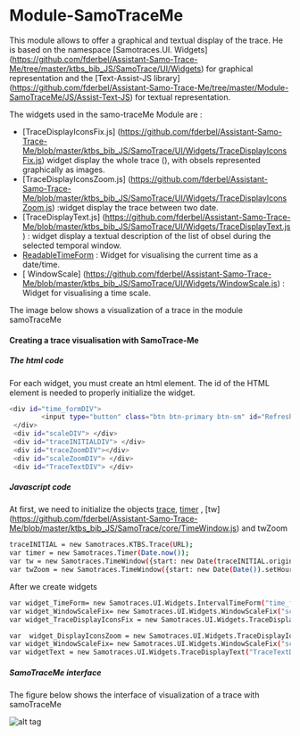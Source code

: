  Module-SamoTraceMe
=========

This module allows to offer a graphical and textual display of the trace.
He is based on the namespace [Samotraces.UI. Widgets] (https://github.com/fderbel/Assistant-Samo-Trace-Me/tree/master/ktbs_bib_JS/SamoTrace/UI/Widgets) for graphical representation and the [Text-Assist-JS library] (https://github.com/fderbel/Assistant-Samo-Trace-Me/tree/master/Module-SamoTraceMe/JS/Assist-Text-JS) for textual representation.


The widgets used in the samo-traceMe Module are : 
  - [TraceDisplayIconsFix.js] (https://github.com/fderbel/Assistant-Samo-Trace-Me/blob/master/ktbs_bib_JS/SamoTrace/UI/Widgets/TraceDisplayIconsFix.js) widget display the whole trace (), with obsels represented graphically as images.
  - [TraceDisplayIconsZoom.js] (https://github.com/fderbel/Assistant-Samo-Trace-Me/blob/master/ktbs_bib_JS/SamoTrace/UI/Widgets/TraceDisplayIconsZoom.js) :widget display the trace between two date.
  - [TraceDisplayText.js] (https://github.com/fderbel/Assistant-Samo-Trace-Me/blob/master/ktbs_bib_JS/SamoTrace/UI/Widgets/TraceDisplayText.js) : widget display a textual description of the list of obsel during the selected temporal window.
  - [ReadableTimeForm](https://github.com/fderbel/Assistant-Samo-Trace-Me/blob/master/ktbs_bib_JS/SamoTrace/UI/Widgets/IntervalTimeForm.js) : Widget for visualising the current time as a date/time.
  - [ WindowScale] (https://github.com/fderbel/Assistant-Samo-Trace-Me/blob/master/ktbs_bib_JS/SamoTrace/UI/Widgets/WindowScale.js) : Widget for visualising a time scale.
  
The image below shows a visualization of a trace in the module samoTraceMe


#### Creating a trace visualisation with SamoTrace-Me

##### The html code
For each widget, you must create an html element. The id of the HTML element is needed to properly initialize the widget.
```sh
<div id="time_formDIV">
        <input type="button" class="btn btn-primary btn-sm" id="Refresh" value="Refresh trace" style="float: right"/>
 </div>
 <div id="scaleDIV"> </div>
 <div id="traceINITIALDIV"> </div>
 <div id="traceZoomDIV"></div>
 <div id="scaleZoomDIV"> </div>
 <div id="TraceTextDIV"> </div>
```

##### Javascript code
At first, we need to initialize the objects [trace](https://github.com/fderbel/Assistant-Samo-Trace-Me/blob/master/ktbs_bib_JS/SamoTrace/core/KTBS.Trace.js), [timer](https://github.com/fderbel/Assistant-Samo-Trace-Me/blob/master/ktbs_bib_JS/SamoTrace/core/Timer.js) , [tw] (https://github.com/fderbel/Assistant-Samo-Trace-Me/blob/master/ktbs_bib_JS/SamoTrace/core/TimeWindow.js) and twZoom
```sh
traceINITIAL = new Samotraces.KTBS.Trace(URL);
var timer = new Samotraces.Timer(Date.now());
var tw = new Samotraces.TimeWindow({start: new Date(traceINITIAL.origin).getTime(), end: Date.now()});
var twZoom = new Samotraces.TimeWindow({start: new Date(Date()).setHours(new Date (Date()).getHours()-2), end: Date.now()});
```
After we create widgets 

```sh
var widget_TimeForm= new Samotraces.UI.Widgets.IntervalTimeForm("time_formDIV",twZoom);
var widget_WindowScaleFix= new Samotraces.UI.Widgets.WindowScaleFix("scaleDIV",tw);
var widget_TraceDisplayIconsFix = new Samotraces.UI.Widgets.TraceDisplayIconsFix("traceINITIALDIV",traceINITIAL,tw,twZoom,options);

var  widget_DisplayIconsZoom = new Samotraces.UI.Widgets.TraceDisplayIconsZoom("traceZoomDIV",traceINITIAL,twZoom,options);
var widget_WindowScaleFix= new Samotraces.UI.Widgets.WindowScaleFix("scaleZoomDIV",twZoom);
var widgetText = new Samotraces.UI.Widgets.TraceDisplayText("TraceTextDIV",traceINITIAL,twZoom);
```
##### SamoTraceMe interface
The figure below shows the interface of visualization  of a trace with samoTraceMe

![alt tag](https://github.com/fderbel/Assistant-Samo-Trace-Me/blob/master/images/Img2.png)

